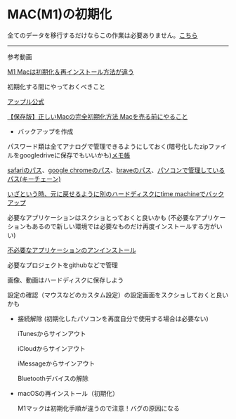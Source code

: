  # MAC(M1)の初期化

  全てのデータを移行するだけならこの作業は必要ありません。[こちら](https://support.apple.com/ja-jp/HT204350)

 ---

 参考動画

 [M1 Macは初期化＆再インストール方法が違う](https://www.youtube.com/watch?v=VsYi4W7hkpY)


 初期化する間にやっておくべきこと

 [アップル公式](https://support.apple.com/ja-jp/HT201065)

 [【保存版】正しいMacの完全初期化方法 Macを売る前にやること](https://macgarage.jp/mac-initialize/)

 - バックアップを作成
  
  パスワード類は全てアナログで管理できるようにしておく(暗号化したzipファイルをgoogledriveに保存でもいいかも)[メモ帳](https://news.allabout.co.jp/articles/o/27889/)

  [safariのパス](https://br.atsit.in/ja/?p=66244)、[google chromeのパス](https://yoshitechblog.com/google-chrome-password-information-confirmation)、[braveのパス](https://lv73.net/brave-password-control-where/)、[パソコンで管理しているパス(キーチェーン)](https://support.apple.com/ja-jp/HT211145#:~:text=Safari%20%E3%81%A7%E4%BF%9D%E5%AD%98%E6%B8%88%E3%81%BF%E3%81%AE%E3%83%91%E3%82%B9%E3%83%AF%E3%83%BC%E3%83%89%E3%82%92%E8%A1%A8%E7%A4%BA%E3%81%99%E3%82%8B&text=%E3%80%8CSafari%E3%80%8D%E3%83%A1%E3%83%8B%E3%83%A5%E3%83%BC%E3%81%8B%E3%82%89%E3%80%8C%E7%92%B0%E5%A2%83,%E3%81%99%E3%82%8B%E3%81%93%E3%81%A8%E3%82%82%E3%81%A7%E3%81%8D%E3%81%BE%E3%81%99%E3%80%82)
  
  [いざという時、元に戻せるように別のハードディスクにtime machineでバックアップ](https://support.apple.com/ja-jp/mac-backup)
  
  必要なアプリケーションはスクショとっておくと良いかも
  (不必要なアプリケーションもあるので新しい環境では必要なものだけ再度インストールする方がいい)
  
  [不必要なアプリケーションのアンインストール](https://www.lifehacker.jp/article/206045remember-to-delete-and-unlink-your-accounts-before-dele/)


  必要なプロジェクトをgithubなどで管理
  
  画像、動画はハードディスクに保存しよう
  
  設定の確認（マウスなどのカスタム設定）の設定画面をスクショしておくと良いかも

- 接続解除 (初期化したパソコンを再度自分で使用する場合は必要ない)
  
  iTunesからサインアウト
  
  iCloudからサインアウト
  
  iMessageからサインアウト
  
  Bluetoothデバイスの解除
  

- macOSの再インストール（初期化）
  
  M1マックは初期化手順が違うので注意！バグの原因になる
